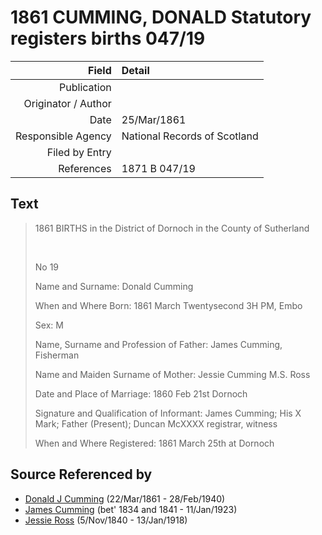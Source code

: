 ﻿---
layout: page
permalink: /sources/s26315820
---

# 1861 CUMMING, DONALD Statutory registers births 047/19

Field | Detail
---:|:---
Publication | 
Originator / Author | 
Date | 25/Mar/1861
Responsible Agency | National Records of Scotland
Filed by Entry | 
References | 1871 B 047/19

## Text

> 1861 BIRTHS in the District of Dornoch in the County of Sutherland
>
> <br/>
>
> No 19
>
> Name and Surname: Donald Cumming
>
> When  and Where Born: 1861 March Twentysecond 3H PM, Embo
>
> Sex: M
>
> Name, Surname and Profession of Father: James Cumming, Fisherman
>
> Name and Maiden Surname of Mother: Jessie Cumming M.S. Ross
>
> Date and Place of Marriage: 1860 Feb 21st Dornoch
>
> Signature and Qualification of Informant: James Cumming; His X Mark; Father (Present); Duncan McXXXX registrar, witness
>
> When and Where Registered: 1861 March 25th at Dornoch
>

## Source Referenced by

* [Donald J Cumming](../people/@20465544@-donald-j-cumming-b1861-3-22-d1940-2-28.md) (22/Mar/1861 - 28/Feb/1940)
* [James Cumming](../people/@66384942@-james-cumming-b1834~1841-d1923-1-11.md) (bet' 1834 and 1841 - 11/Jan/1923)
* [Jessie Ross](../people/@60546968@-jessie-ross-b1840-11-5-d1918-1-13.md) (5/Nov/1840 - 13/Jan/1918)
